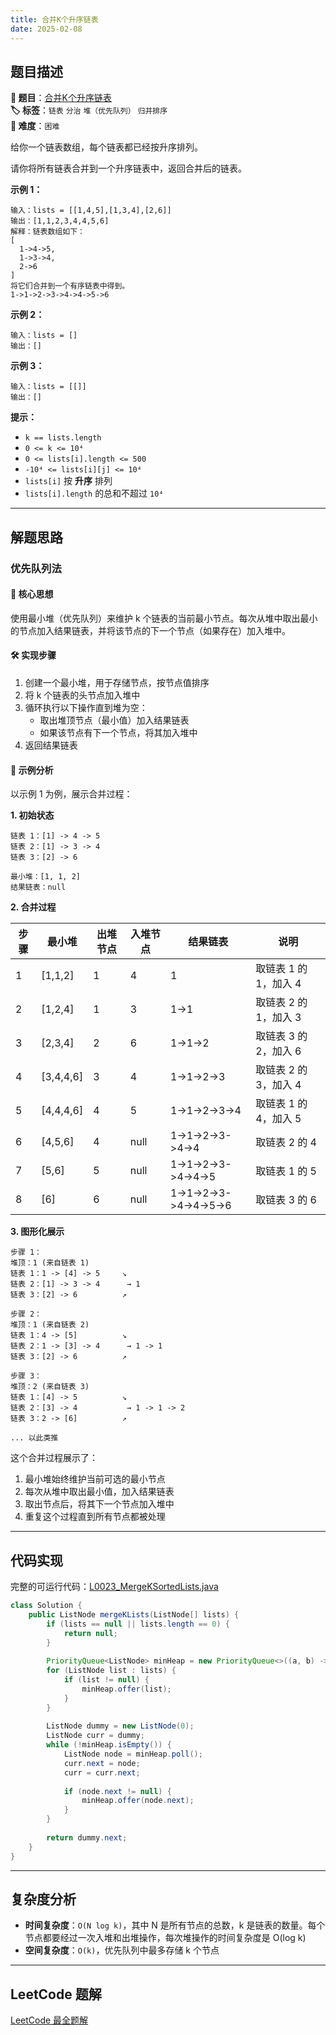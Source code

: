 ```yaml
---
title: 合并K个升序链表
date: 2025-02-08
---
```


## 题目描述

**🔗 题目**：[合并K个升序链表](https://leetcode.cn/problems/merge-k-sorted-lists/)  
**🏷️ 标签**：`链表` `分治` `堆（优先队列）` `归并排序`  
**🔴 难度**：`困难`  

给你一个链表数组，每个链表都已经按升序排列。

请你将所有链表合并到一个升序链表中，返回合并后的链表。

**示例 1：**
```
输入：lists = [[1,4,5],[1,3,4],[2,6]]
输出：[1,1,2,3,4,4,5,6]
解释：链表数组如下：
[
  1->4->5,
  1->3->4,
  2->6
]
将它们合并到一个有序链表中得到。
1->1->2->3->4->4->5->6
```

**示例 2：**
```
输入：lists = []
输出：[]
```

**示例 3：**
```
输入：lists = [[]]
输出：[]
```

**提示：**
- `k == lists.length`
- `0 <= k <= 10⁴`
- `0 <= lists[i].length <= 500`
- `-10⁴ <= lists[i][j] <= 10⁴`
- `lists[i]` 按 **升序** 排列
- `lists[i].length` 的总和不超过 `10⁴`

---

## 解题思路

### 优先队列法

#### 📝 核心思想
使用最小堆（优先队列）来维护 k 个链表的当前最小节点。每次从堆中取出最小的节点加入结果链表，并将该节点的下一个节点（如果存在）加入堆中。

#### 🛠️ 实现步骤
1. 创建一个最小堆，用于存储节点，按节点值排序
2. 将 k 个链表的头节点加入堆中
3. 循环执行以下操作直到堆为空：
   - 取出堆顶节点（最小值）加入结果链表
   - 如果该节点有下一个节点，将其加入堆中
4. 返回结果链表

#### 🧩 示例分析
以示例 1 为例，展示合并过程：

**1. 初始状态**
```text
链表 1：[1] -> 4 -> 5
链表 2：[1] -> 3 -> 4
链表 3：[2] -> 6

最小堆：[1, 1, 2]
结果链表：null
```

**2. 合并过程**

| 步骤 | 最小堆 | 出堆节点 | 入堆节点 | 结果链表 | 说明 |
|-----|--------|---------|----------|----------|-----|
| 1 | [1,1,2] | 1 | 4 | 1 | 取链表 1 的 1，加入 4 |
| 2 | [1,2,4] | 1 | 3 | 1->1 | 取链表 2 的 1，加入 3 |
| 3 | [2,3,4] | 2 | 6 | 1->1->2 | 取链表 3 的 2，加入 6 |
| 4 | [3,4,4,6] | 3 | 4 | 1->1->2->3 | 取链表 2 的 3，加入 4 |
| 5 | [4,4,4,6] | 4 | 5 | 1->1->2->3->4 | 取链表 1 的 4，加入 5 |
| 6 | [4,5,6] | 4 | null | 1->1->2->3->4->4 | 取链表 2 的 4 |
| 7 | [5,6] | 5 | null | 1->1->2->3->4->4->5 | 取链表 1 的 5 |
| 8 | [6] | 6 | null | 1->1->2->3->4->4->5->6 | 取链表 3 的 6 |

**3. 图形化展示**
```text
步骤 1：
堆顶：1 (来自链表 1)
链表 1：1 -> [4] -> 5     ↘
链表 2：[1] -> 3 -> 4      → 1
链表 3：[2] -> 6          ↗

步骤 2：
堆顶：1 (来自链表 2)
链表 1：4 -> [5]          ↘
链表 2：1 -> [3] -> 4      → 1 -> 1
链表 3：[2] -> 6          ↗

步骤 3：
堆顶：2 (来自链表 3)
链表 1：[4] -> 5          ↘
链表 2：[3] -> 4           → 1 -> 1 -> 2
链表 3：2 -> [6]          ↗

... 以此类推
```

这个合并过程展示了：
1. 最小堆始终维护当前可选的最小节点
2. 每次从堆中取出最小值，加入结果链表
3. 取出节点后，将其下一个节点加入堆中
4. 重复这个过程直到所有节点都被处理

---

## 代码实现

完整的可运行代码：[L0023_MergeKSortedLists.java](../src/main/java/L0023_MergeKSortedLists.java)

```java
class Solution {
    public ListNode mergeKLists(ListNode[] lists) {
        if (lists == null || lists.length == 0) {
            return null;
        }
        
        PriorityQueue<ListNode> minHeap = new PriorityQueue<>((a, b) -> a.val - b.val);
        for (ListNode list : lists) {
            if (list != null) {
                minHeap.offer(list);
            }
        }
        
        ListNode dummy = new ListNode(0);
        ListNode curr = dummy;
        while (!minHeap.isEmpty()) {
            ListNode node = minHeap.poll();
            curr.next = node;
            curr = curr.next;
            
            if (node.next != null) {
                minHeap.offer(node.next);
            }
        }
        
        return dummy.next;
    }
}
```

---

## 复杂度分析

- **时间复杂度**：`O(N log k)`，其中 N 是所有节点的总数，k 是链表的数量。每个节点都要经过一次入堆和出堆操作，每次堆操作的时间复杂度是 O(log k)
- **空间复杂度**：`O(k)`，优先队列中最多存储 k 个节点

---

## LeetCode 题解

[LeetCode 最全题解](https://github.com/LjyYano/LeetCode) 